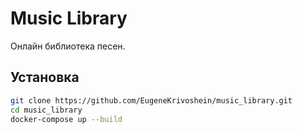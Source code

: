# Music Library

Онлайн библиотека песен.

## Установка

   ```bash
   git clone https://github.com/EugeneKrivoshein/music_library.git
   cd music_library
   docker-compose up --build